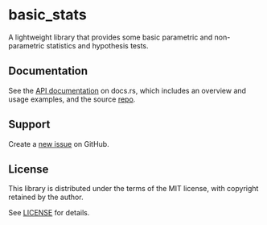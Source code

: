 # basic_stats

A lightweight library that provides some basic parametric and non-parametric statistics and hypothesis tests.

## Documentation

See the [API documentation](https://docs.rs/basic_stats/latest/basic_stats/) on docs.rs, which includes an overview and usage examples, and the source [repo](https://github.com/pvillela/rust-basic-stats/tree/main).

## Support

Create a [new issue](https://github.com/pvillela/rust-basic-stats/issues/new) on GitHub.

## License

This library is distributed under the terms of the MIT license, with copyright retained by the author.

See [LICENSE](https://github.com/pvillela/rust-basic-stats/tree/main/LICENSE) for details.

